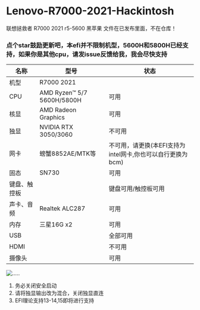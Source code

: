 # Lenovo-R7000-2021-Hackintosh
联想拯救者 R7000 2021 r5-5600 黑苹果
文件在已发布里面，不在仓库！
### 点个star鼓励更新吧，本efi并不限制机型，5600H和5800H已经支持，如果你是其他cpu，请发issue反馈给我，我会尽快支持
| 名称         | 型号                | 状态                 |
| ------------ | ------------------- | -------------------- |
| 机型         | R7000 2021 |                               |
| CPU          | AMD Ryzen™ 5/7 5600H/5800H  | 可用                 |
| 核显         | AMD Radeon Graphics | 可用                 |
| 独显         | NVIDIA RTX 3050/3060 | 不可用                 |
| 网卡         | 螃蟹8852AE/MTK等              | 不可用，请更换(本EFI支持为intel网卡,你也可以自行更换为bcm) |
| 固态         | SN730 | 可用                 |
| 键盘、触控板 |                     | 键盘可用/触控板可用                 |
| 声卡、音频   | Realtek ALC287      | 可用              |
| 内存         | 三星16G x2          | 可用                 |
| USB          |                     | 全部可用 |
| HDMI          |                     | 不可用 |
| 摄像头    |                     | 可用 |

 ![.....](https://img.shields.io/github/downloads/qine233/Lenovo-R7000-2021-Hackintosh/total.svg?style=flat-square)
1. 务必关闭安全启动
2. 请将独显输出改为混合，关闭独显直连
3. EFI理论支持13-14,15即将进行支持

